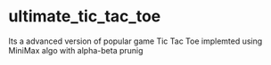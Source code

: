 # ultimate_tic_tac_toe
Its a advanced version of popular game Tic Tac Toe implemted using MiniMax algo with alpha-beta prunig
